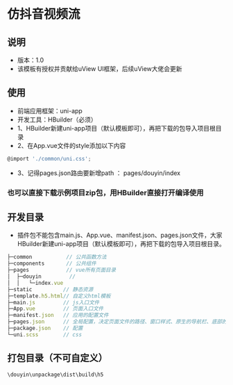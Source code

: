 
# 仿抖音视频流

## 说明
- 版本：1.0
- 该模板有授权并贡献给uView UI框架，后续uView大佬会更新

## 使用
- 前端应用框架：uni-app
- 开发工具：HBuilder（必须）
- 1、HBuilder新建uni-app项目（默认模板即可），再把下载的包导入项目根目录
- 2、在App.vue文件的style添加以下内容
```js
@import './common/uni.css';
```
- 3、记得pages.json路由要新增path ： pages/douyin/index

### 也可以直接下载示例项目zip包，用HBuilder直接打开编译使用


## 开发目录
- 插件包不能包含main.js、App.vue、manifest.json、pages.json文件，大家HBuilder新建uni-app项目（默认模板即可），再把下载的包导入项目根目录。
```js
├─common           // 公共函数方法
├─components       // 公共组件
├─pages            // vue所有页面目录
│  ├─douyin         // 
│  │   └─index.vue
├─static          // 静态资源
├─template.h5.html// 自定义html模板
├─main.js         // js入口文件
├─App.vue         // 页面入口文件
├─manifest.json   // 应用的配置文件
├─pages.json      // 全局配置，决定页面文件的路径、窗口样式、原生的导航栏、底部的原生tabbar 等
├─package.json    // 配置
└─uni.scss        // css
```


## 打包目录（不可自定义）
```js
\douyin\unpackage\dist\build\h5
```